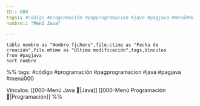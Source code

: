 ```yaml
---
ID:: 000
tags:: #código #programación #pagprogramacion #java #pagjava #menú000 
nombre:: "Menú Java"

---
```


```dataview
table nombre as "Nombre fichero",file.ctime as "Fecha de creación",file.mtime as "Última modificación",tags,Vínculos
from #pagjava 
sort nombre 

```


%%
tags: #código #programación #pagprogramacion #java #pagjava #menú000

Vínculos:  [[000-Menú Java 📃|Java]]   [[000-Menú Programación📃|Programación]]
%%